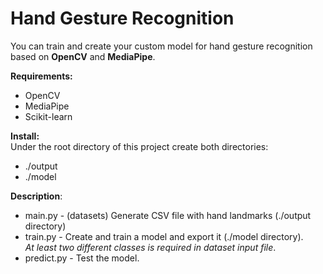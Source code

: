 # Hand Gesture Recognition
You can train and create your custom model for hand gesture recognition based on <strong>OpenCV</strong> and <strong>MediaPipe</strong>.

<strong>Requirements:</strong>
- OpenCV
- MediaPipe
- Scikit-learn

<strong>Install:</strong>
<br/>Under the root directory of this project create both directories:
- ./output
- ./model

<strong>Description</strong>:
- main.py - (datasets) Generate CSV file with hand landmarks (./output directory)
- train.py - Create and train a model and export it (./model directory).  <br/><i>At least two different classes is required in dataset input file</i>.
- predict.py - Test the model.
